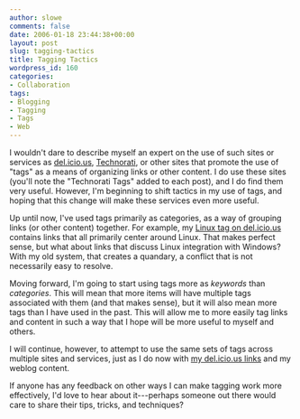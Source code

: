 ```yaml
---
author: slowe
comments: false
date: 2006-01-18 23:44:38+00:00
layout: post
slug: tagging-tactics
title: Tagging Tactics
wordpress_id: 160
categories:
- Collaboration
tags:
- Blogging
- Tagging
- Tags
- Web
---
```


I wouldn't dare to describe myself an expert on the use of such sites or services as [del.icio.us](http://del.icio.us/), [Technorati](http://www.technorati.com/), or other sites that promote the use of "tags" as a means of organizing links or other content. I do use these sites (you'll note the "Technorati Tags" added to each post), and I do find them very useful. However, I'm beginning to shift tactics in my use of tags, and hoping that this change will make these services even more useful.

Up until now, I've used tags primarily as categories, as a way of grouping links (or other content) together. For example, my [Linux tag on del.icio.us](http://del.icio.us/slowe/Linux) contains links that all primarily center around Linux. That makes perfect sense, but what about links that discuss Linux integration with Windows? With my old system, that creates a quandary, a conflict that is not necessarily easy to resolve.

Moving forward, I'm going to start using tags more as _keywords_ than _categories_. This will mean that more items will have multiple tags associated with them (and that makes sense), but it will also mean more tags than I have used in the past. This will allow me to more easily tag links and content in such a way that I hope will be more useful to myself and others.

I will continue, however, to attempt to use the same sets of tags across multiple sites and services, just as I do now with [my del.icio.us links](http://del.icio.us/slowe/) and my weblog content.

If anyone has any feedback on other ways I can make tagging work more effectively, I'd love to hear about it---perhaps someone out there would care to share their tips, tricks, and techniques?
